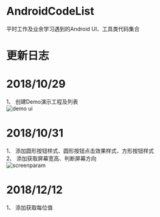 # AndroidCodeList
平时工作及业余学习遇到的Android UI、工具类代码集合

# 更新日志

# 2018/10/29 
1、 创建Demo演示工程及列表
<br/>
![demo ui](https://52code.tech/images/block/ic_demo_ui.gif)

# 2018/10/31
1、 添加圆形按钮样式、圆形按钮点击效果样式、方形按钮样式
<br/>
2、 添加获取屏幕宽高、判断屏幕方向
<br/>
![screenparam](https://52code.tech/images/block/ic_button_screen.gif)

# 2018/12/12
1、 添加获取每位值
